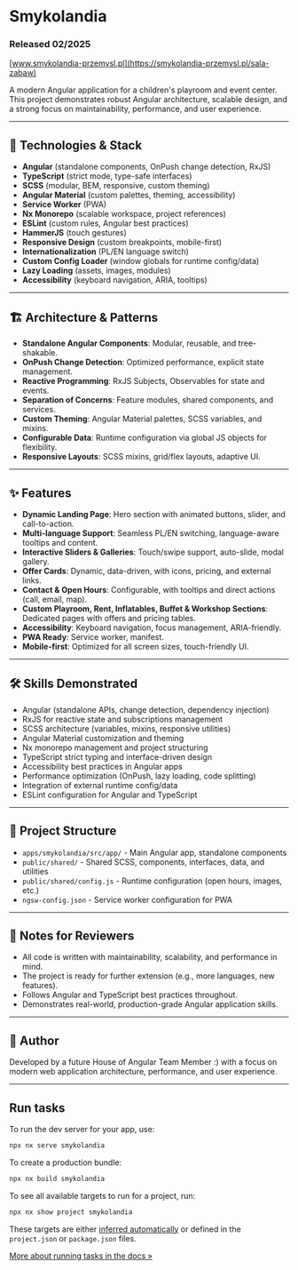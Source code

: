 # Smykolandia

### Released 02/2025

[www.smykolandia-przemysl.pl](https://smykolandia-przemysl.pl/sala-zabaw)

A modern Angular application for a children's playroom and event center. This project demonstrates robust Angular architecture, scalable design, and a strong focus on maintainability, performance, and user experience.

---

## 🚀 Technologies & Stack

- **Angular** (standalone components, OnPush change detection, RxJS)
- **TypeScript** (strict mode, type-safe interfaces)
- **SCSS** (modular, BEM, responsive, custom theming)
- **Angular Material** (custom palettes, theming, accessibility)
- **Service Worker** (PWA)
- **Nx Monorepo** (scalable workspace, project references)
- **ESLint** (custom rules, Angular best practices)
- **HammerJS** (touch gestures)
- **Responsive Design** (custom breakpoints, mobile-first)
- **Internationalization** (PL/EN language switch)
- **Custom Config Loader** (window globals for runtime config/data)
- **Lazy Loading** (assets, images, modules)
- **Accessibility** (keyboard navigation, ARIA, tooltips)

---

## 🏗️ Architecture & Patterns

- **Standalone Angular Components**: Modular, reusable, and tree-shakable.
- **OnPush Change Detection**: Optimized performance, explicit state management.
- **Reactive Programming**: RxJS Subjects, Observables for state and events.
- **Separation of Concerns**: Feature modules, shared components, and services.
- **Custom Theming**: Angular Material palettes, SCSS variables, and mixins.
- **Configurable Data**: Runtime configuration via global JS objects for flexibility.
- **Responsive Layouts**: SCSS mixins, grid/flex layouts, adaptive UI.

---

## ✨ Features

- **Dynamic Landing Page**: Hero section with animated buttons, slider, and call-to-action.
- **Multi-language Support**: Seamless PL/EN switching, language-aware tooltips and content.
- **Interactive Sliders & Galleries**: Touch/swipe support, auto-slide, modal gallery.
- **Offer Cards**: Dynamic, data-driven, with icons, pricing, and external links.
- **Contact & Open Hours**: Configurable, with tooltips and direct actions (call, email, map).
- **Custom Playroom, Rent, Inflatables, Buffet & Workshop Sections**: Dedicated pages with offers and pricing tables.
- **Accessibility**: Keyboard navigation, focus management, ARIA-friendly.
- **PWA Ready**: Service worker, manifest.
- **Mobile-first**: Optimized for all screen sizes, touch-friendly UI.

---

## 🛠️ Skills Demonstrated

- Angular (standalone APIs, change detection, dependency injection)
- RxJS for reactive state and subscriptions management
- SCSS architecture (variables, mixins, responsive utilities)
- Angular Material customization and theming
- Nx monorepo management and project structuring
- TypeScript strict typing and interface-driven design
- Accessibility best practices in Angular apps
- Performance optimization (OnPush, lazy loading, code splitting)
- Integration of external runtime config/data
- ESLint configuration for Angular and TypeScript

---

## 📁 Project Structure

- `apps/smykolandia/src/app/` - Main Angular app, standalone components
- `public/shared/` - Shared SCSS, components, interfaces, data, and utilities
- `public/shared/config.js` - Runtime configuration (open hours, images, etc.)
- `ngsw-config.json` - Service worker configuration for PWA

---

## 📝 Notes for Reviewers

- All code is written with maintainability, scalability, and performance in mind.
- The project is ready for further extension (e.g., more languages, new features).
- Follows Angular and TypeScript best practices throughout.
- Demonstrates real-world, production-grade Angular application skills.

---

## 👤 Author

Developed by a future House of Angular Team Member :) with a focus on modern web application architecture, performance, and user experience.

---

## Run tasks

To run the dev server for your app, use:

```sh
npx nx serve smykolandia
```

To create a production bundle:

```sh
npx nx build smykolandia
```

To see all available targets to run for a project, run:

```sh
npx nx show project smykolandia
```

These targets are either [inferred automatically](https://nx.dev/concepts/inferred-tasks?utm_source=nx_project&utm_medium=readme&utm_campaign=nx_projects) or defined in the `project.json` or `package.json` files.

[More about running tasks in the docs &raquo;](https://nx.dev/features/run-tasks?utm_source=nx_project&utm_medium=readme&utm_campaign=nx_projects)
